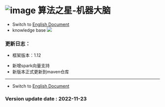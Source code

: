 # ![image](https://user-images.githubusercontent.com/113756063/194830221-abe24fcc-484b-4769-b3b7-ec6d8138f436.png) 算法之星-机器大脑

- Switch to [English Document](https://github.com/BeardedManZhao/algorithmStar/blob/main/src_code/README.md)
- knowledge base
  <a href="https://github.com/BeardedManZhao/algorithmStar/blob/main/KnowledgeDocument/knowledge%20base-Chinese.md">
  <img src = "https://user-images.githubusercontent.com/113756063/194838003-7ad14dac-b38c-4b57-a942-ba58f00baaf7.png"/>
  </a>

### 更新日志：

* 框架版本：1.12

- 新增spark向量支持
- 新版本正式更新到maven仓库

<hr>

- Switch to [English Document](https://github.com/BeardedManZhao/algorithmStar/blob/main/src_code/README.md)

### Version update date : 2022-11-23
